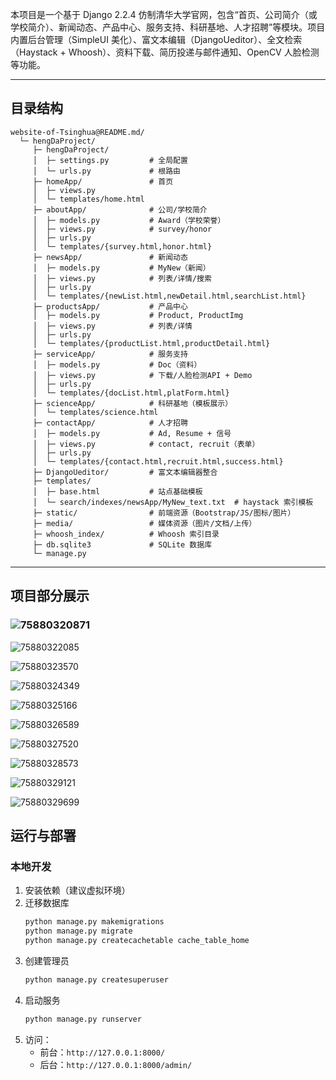 本项目是一个基于 Django 2.2.4 仿制清华大学官网，包含“首页、公司简介（或学校简介）、新闻动态、产品中心、服务支持、科研基地、人才招聘”等模块。项目内置后台管理（SimpleUI 美化）、富文本编辑（DjangoUeditor）、全文检索（Haystack + Whoosh）、资料下载、简历投递与邮件通知、OpenCV 人脸检测等功能。

---

## 目录结构

```text
website-of-Tsinghua@README.md/
  └─ hengDaProject/
     ├─ hengDaProject/
     │  ├─ settings.py         # 全局配置
     │  └─ urls.py             # 根路由
     ├─ homeApp/               # 首页
     │  ├─ views.py
     │  └─ templates/home.html
     ├─ aboutApp/              # 公司/学校简介
     │  ├─ models.py           # Award（学校荣誉）
     │  ├─ views.py            # survey/honor
     │  ├─ urls.py
     │  └─ templates/{survey.html,honor.html}
     ├─ newsApp/               # 新闻动态
     │  ├─ models.py           # MyNew（新闻）
     │  ├─ views.py            # 列表/详情/搜索
     │  ├─ urls.py
     │  └─ templates/{newList.html,newDetail.html,searchList.html}
     ├─ productsApp/           # 产品中心
     │  ├─ models.py           # Product, ProductImg
     │  ├─ views.py            # 列表/详情
     │  ├─ urls.py
     │  └─ templates/{productList.html,productDetail.html}
     ├─ serviceApp/            # 服务支持
     │  ├─ models.py           # Doc（资料）
     │  ├─ views.py            # 下载/人脸检测API + Demo
     │  ├─ urls.py
     │  └─ templates/{docList.html,platForm.html}
     ├─ scienceApp/            # 科研基地（模板展示）
     │  └─ templates/science.html
     ├─ contactApp/            # 人才招聘
     │  ├─ models.py           # Ad, Resume + 信号
     │  ├─ views.py            # contact, recruit（表单）
     │  ├─ urls.py
     │  └─ templates/{contact.html,recruit.html,success.html}
     ├─ DjangoUeditor/         # 富文本编辑器整合
     ├─ templates/
     │  ├─ base.html           # 站点基础模板
     │  └─ search/indexes/newsApp/MyNew_text.txt  # haystack 索引模板
     ├─ static/                # 前端资源（Bootstrap/JS/图标/图片）
     ├─ media/                 # 媒体资源（图片/文档/上传）
     ├─ whoosh_index/          # Whoosh 索引目录
     ├─ db.sqlite3             # SQLite 数据库
     └─ manage.py
```

---

## 项目部分展示

### ![75880320871](C:\Users\陈大善人\AppData\Local\Temp\1758803208710.png)

![75880322085](C:\Users\陈大善人\AppData\Local\Temp\1758803220853.png)

![75880323570](C:\Users\陈大善人\AppData\Local\Temp\1758803235704.png)

![75880324349](C:\Users\陈大善人\AppData\Local\Temp\1758803243498.png)

![75880325166](C:\Users\陈大善人\AppData\Local\Temp\1758803251665.png)

![75880326589](C:\Users\陈大善人\AppData\Local\Temp\1758803265892.png)

![75880327520](C:\Users\陈大善人\AppData\Local\Temp\1758803275202.png)

![75880328573](C:\Users\陈大善人\AppData\Local\Temp\1758803285734.png)

![75880329121](C:\Users\陈大善人\AppData\Local\Temp\1758803291219.png)

![75880329699](C:\Users\陈大善人\AppData\Local\Temp\1758803296995.png)



## 运行与部署

### 本地开发
1. 安装依赖（建议虚拟环境）
2. 迁移数据库
   ```bash
   python manage.py makemigrations
   python manage.py migrate
   python manage.py createcachetable cache_table_home
   ```
3. 创建管理员
   ```bash
   python manage.py createsuperuser
   ```
4. 启动服务
   ```bash
   python manage.py runserver
   ```
5. 访问：
   - 前台：`http://127.0.0.1:8000/`
   - 后台：`http://127.0.0.1:8000/admin/`



